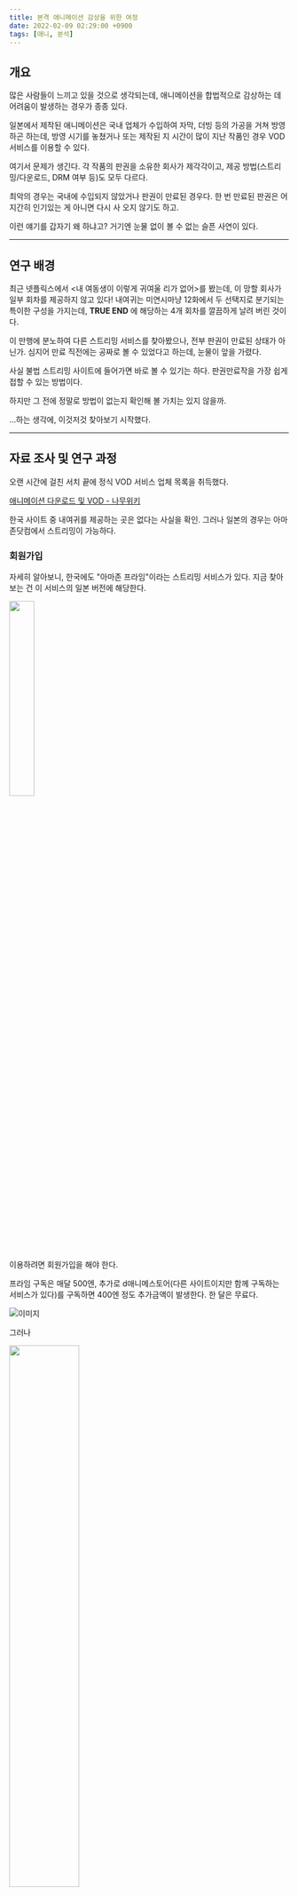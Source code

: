 ```yaml
---
title: 본격 애니메이션 감상을 위한 여정
date: 2022-02-09 02:29:00 +0900
tags: [애니, 분석]
---
```


## 개요

 많은 사람들이 느끼고 있을 것으로 생각되는데, 애니메이션을 합법적으로 감상하는 데 어려움이 발생하는 경우가 종종 있다.

일본에서 제작된 애니메이션은 국내 업체가 수입하여 자막, 더빙 등의 가공을 거쳐 방영하곤 하는데, 방영 시기를 놓쳤거나 또는 제작된 지 시간이 많이 지난 작품인 경우 VOD 서비스를 이용할 수 있다.

여기서 문제가 생긴다. 각 작품의 판권을 소유한 회사가 제각각이고, 제공 방법(스트리밍/다운로드, DRM 여부 등)도 모두 다르다.

최악의 경우는 국내에 수입되지 않았거나 판권이 만료된 경우다. 한 번 만료된 판권은 어지간히 인기있는 게 아니면 다시 사 오지 않기도 하고.

이런 얘기를 갑자기 왜 하냐고? 거기엔 눈물 없이 볼 수 없는 슬픈 사연이 있다.

---

## 연구 배경

최근 넷플릭스에서 <내 여동생이 이렇게 귀여울 리가 없어>를 봤는데, 이 망할 회사가 일부 회차를 제공하지 않고 있다! 내여귀는 미연시마냥 12화에서 두 선택지로 분기되는 특이한 구성을 가지는데, __TRUE END__ 에 해당하는 4개 회차를 깔끔하게 날려 버린 것이다. 

이 만행에 분노하여 다른 스트리밍 서비스를 찾아봤으나, 전부 판권이 만료된 상태가 아닌가. 심지어 만료 직전에는 공짜로 볼 수 있었다고 하는데, 눈물이 앞을 가렸다.

사실 불법 스트리밍 사이트에 들어가면 바로 볼 수 있기는 하다. 판권만료작을 가장 쉽게 접할 수 있는 방법이다.

하지만 그 전에 정말로 방법이 없는지 확인해 볼 가치는 있지 않을까.

...하는 생각에, 이것저것 찾아보기 시작했다.

---

## 자료 조사 및 연구 과정

오랜 시간에 걸친 서치 끝에 정식 VOD 서비스 업체 목록을 취득했다.

[애니메이션 다운로드 및 VOD - 나무위키](https://namu.wiki/w/%EC%95%A0%EB%8B%88%EB%A9%94%EC%9D%B4%EC%85%98/%EC%A0%95%EC%8B%9D%EB%B0%9C%EB%A7%A4/%EB%8B%A4%EC%9A%B4%EB%A1%9C%EB%93%9C%20%EB%B0%8F%20VOD)

한국 사이트 중 내여귀를 제공하는 곳은 없다는 사실을 확인. 그러나 일본의 경우는 아마존닷컴에서 스트리밍이 가능하다.

### 회원가입

자세히 알아보니, 한국에도 "아마존 프라임"이라는 스트리밍 서비스가 있다. 지금 찾아보는 건 이 서비스의 일본 버전에 해당한다.

<img src="https://user-images.githubusercontent.com/88845385/153046724-3b09bd30-5368-4735-b4e5-9d23dac0a3b9.png" width="30%" height="30%">

이용하려면 회원가입을 해야 한다.

프라임 구독은 매달 500엔, 추가로 d애니메스토어(다른 사이트이지만 함께 구독하는 서비스가 있다)를 구독하면 400엔 정도 추가금액이 발생한다. 한 달은 무료다.

![이미지](https://user-images.githubusercontent.com/88845385/153047832-ec8c6001-61c7-4141-944f-b63da042b428.png)

그러나

<img src="https://user-images.githubusercontent.com/88845385/153047980-d6de6846-5abe-44d5-a2bf-579788885278.png" width="50%" height="50%">

음

되는 게 없다.

---

### vpn 이용하기

지역락, 즉 일본에서만 접근할 수 있는 구조로 보여진다.



![소프트이더](https://w.namu.la/s/dd00890d0a7f3a6e26f17c5bbd7a5035d33620226377138e10921162fe456cd3c9beb810c7898946cf8121fca986cbfa23a3eeffd999e34bd01c638808253db3de748274f0f527dda8f28b43125913bdf65c9b9c73f53331bd5ddef08045a3ec)

[SoftEther VPN](https://namu.wiki/w/SoftEther VPN)이라는 게 있다. 네트워크 시스템 전체를 가상화하는 멋진 친구다.

설치 후 적용하니

![안됨2](https://user-images.githubusercontent.com/88845385/153048914-0e26d996-5439-4767-a218-ceb64c325db8.png)

안 된다.

조금 느리지만 다른 ip를 이용하도록 설정을 바꿨다.

![된다](https://user-images.githubusercontent.com/88845385/153049127-53c48e9a-d17d-4135-9c31-988c2896b576.png)

왜 되지?

<img src="https://bbs.bepick.in/bbs/2020/12/8f84955257b7f53f9f5bfc132635959c_1553389845.jpg" width="60%" height="60%">

---

## 그래서 자막은?

자막이 필요하다.

[__찾았다__](https://m.blog.naver.com/PostView.naver?isHttpsRedirect=true&blogId=fehn0913&logNo=220779979740)

자막을 재생할 플레이어가 필요하다. 요구사항은 아래와 같다.

- smi 확장자를 지원할 것
- 비디오 없이 자막만 재생이 가능할 것
- 크롬 창 위에 오버레이 할 수 있을 것

그리고

[__또 찾았다__](https://www.free-codecs.com/download/subviewer.htm)

__SubViewer__ 라는 프로그램이다.

열어 봤다.

![안 된다](https://user-images.githubusercontent.com/88845385/153050151-2be64ce5-bb0e-49d7-af75-b388f7364a59.png)

__안 된다.__

smi를 다른 자막 확장자인 srt로 변환해 보자. 아래 링크에서 수행할 수 있다.

https://smisrt.com/

열어 봤다.

![된다2](https://user-images.githubusercontent.com/88845385/153050722-3d03eb3c-8ee0-410a-a71b-73233f35300e.png)

되긴 하는데, 두 자막이 한꺼번에 표시되거나 자막이 사라지거나 아무튼 문제가 많다.

음

되는 게 없다.

---

## 급한 마무리

현재까지의 상황을 요약하면,



__판권 만료작을 합법적으로 보고 싶음__

__->__ 일본 현지 사이트에서 스트리밍 제공 (해결)

__&&__ 자막은 판권이랑 상관 없이 다운로드 가능 (해결)

__&&__ 영상에 자막을 오버레이해서 함께 재생 (미해결)



분량 조절을 위해 나머지는 다음 포스트에 기록한다.
